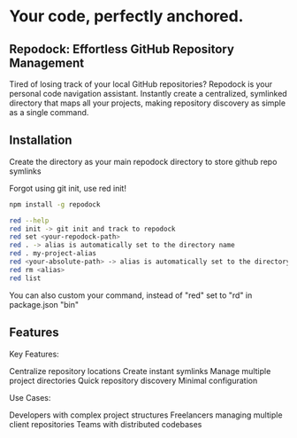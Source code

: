 # Your code, perfectly anchored.

## Repodock: Effortless GitHub Repository Management

Tired of losing track of your local GitHub repositories? Repodock is your personal code navigation assistant. Instantly create a centralized, symlinked directory that maps all your projects, making repository discovery as simple as a single command.

## Installation

Create the directory as your main repodock directory to store github repo symlinks

Forgot using git init, use red init!

```bash
npm install -g repodock

red --help
red init -> git init and track to repodock
red set <your-repodock-path>
red . -> alias is automatically set to the directory name
red . my-project-alias
red <your-absolute-path> -> alias is automatically set to the directory name
red rm <alias>
red list
```

You can also custom your command, instead of "red" set to "rd" in package.json "bin"

## Features

Key Features:

Centralize repository locations
Create instant symlinks
Manage multiple project directories
Quick repository discovery
Minimal configuration

Use Cases:

Developers with complex project structures
Freelancers managing multiple client repositories
Teams with distributed codebases
